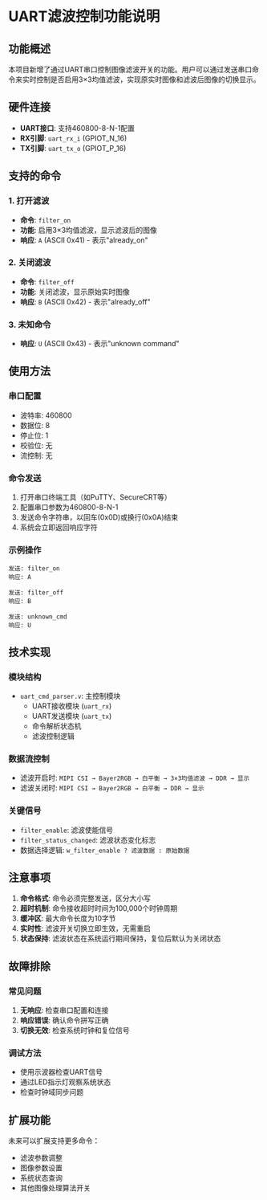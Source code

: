 # UART滤波控制功能说明

## 功能概述

本项目新增了通过UART串口控制图像滤波开关的功能。用户可以通过发送串口命令来实时控制是否启用3×3均值滤波，实现原实时图像和滤波后图像的切换显示。

## 硬件连接

- **UART接口**: 支持460800-8-N-1配置
- **RX引脚**: `uart_rx_i` (GPIOT_N_16)
- **TX引脚**: `uart_tx_o` (GPIOT_P_16)

## 支持的命令

### 1. 打开滤波
- **命令**: `filter_on`
- **功能**: 启用3×3均值滤波，显示滤波后的图像
- **响应**: `A` (ASCII 0x41) - 表示"already_on"

### 2. 关闭滤波  
- **命令**: `filter_off`
- **功能**: 关闭滤波，显示原始实时图像
- **响应**: `B` (ASCII 0x42) - 表示"already_off"

### 3. 未知命令
- **响应**: `U` (ASCII 0x43) - 表示"unknown command"

## 使用方法

### 串口配置
- 波特率: 460800
- 数据位: 8
- 停止位: 1  
- 校验位: 无
- 流控制: 无

### 命令发送
1. 打开串口终端工具（如PuTTY、SecureCRT等）
2. 配置串口参数为460800-8-N-1
3. 发送命令字符串，以回车(0x0D)或换行(0x0A)结束
4. 系统会立即返回响应字符

### 示例操作
```
发送: filter_on
响应: A

发送: filter_off  
响应: B

发送: unknown_cmd
响应: U
```

## 技术实现

### 模块结构
- `uart_cmd_parser.v`: 主控制模块
  - UART接收模块 (`uart_rx`)
  - UART发送模块 (`uart_tx`) 
  - 命令解析状态机
  - 滤波控制逻辑

### 数据流控制
- 滤波开启时: `MIPI CSI → Bayer2RGB → 白平衡 → 3×3均值滤波 → DDR → 显示`
- 滤波关闭时: `MIPI CSI → Bayer2RGB → 白平衡 → DDR → 显示`

### 关键信号
- `filter_enable`: 滤波使能信号
- `filter_status_changed`: 滤波状态变化标志
- 数据选择逻辑: `w_filter_enable ? 滤波数据 : 原始数据`

## 注意事项

1. **命令格式**: 命令必须完整发送，区分大小写
2. **超时机制**: 命令接收超时时间为100,000个时钟周期
3. **缓冲区**: 最大命令长度为10字节
4. **实时性**: 滤波开关切换立即生效，无需重启
5. **状态保持**: 滤波状态在系统运行期间保持，复位后默认为关闭状态

## 故障排除

### 常见问题
1. **无响应**: 检查串口配置和连接
2. **响应错误**: 确认命令拼写正确
3. **切换无效**: 检查系统时钟和复位信号

### 调试方法
- 使用示波器检查UART信号
- 通过LED指示灯观察系统状态
- 检查时钟域同步问题

## 扩展功能

未来可以扩展支持更多命令：
- 滤波参数调整
- 图像参数设置
- 系统状态查询
- 其他图像处理算法开关

